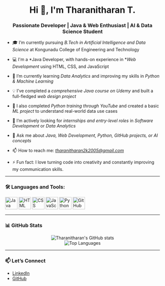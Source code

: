<h1 align="center">Hi 👋, I'm Tharanitharan T.</h1>
<h3 align="center">Passionate Developer | Java & Web Enthusiast | AI & Data Science Student</h3>

- 🎓 I’m currently pursuing *B.Tech in Artificial Intelligence and Data Science* at Kongunadu College of Engineering and Technology

- 💻 I'm a *Java Developer, with hands-on experience in **Web Development* using HTML, CSS, and JavaScript

- 🌱 I’m currently learning *Data Analytics* and improving my skills in *Python & Machine Learning*

- 💡 I’ve completed a *comprehensive Java course on Udemy* and built a full-fledged *web design project*

- 🧠 I also completed *Python training through YouTube* and created a basic *ML project* to understand real-world data use cases

- 👀 I’m actively looking for *internships and entry-level roles* in *Software Development* or *Data Analytics*

- 💬 Ask me about *Java, Web Development, Python, GitHub projects, or AI concepts*

- 📫 How to reach me: *tharanitharan2k2005@gmail.com*

- ⚡ Fun fact: I love turning code into creativity and constantly improving my communication skills.

---

### 🛠️ Languages and Tools:

<p align="left">
  <img src="https://cdn.jsdelivr.net/gh/devicons/devicon/icons/java/java-original.svg" width="40" height="40" alt="Java"/>
  <img src="https://cdn.jsdelivr.net/gh/devicons/devicon/icons/html5/html5-original.svg" width="40" height="40" alt="HTML"/>
  <img src="https://cdn.jsdelivr.net/gh/devicons/devicon/icons/css3/css3-original.svg" width="40" height="40" alt="CSS"/>
  <img src="https://cdn.jsdelivr.net/gh/devicons/devicon/icons/javascript/javascript-original.svg" width="40" height="40" alt="JavaScript"/>
  <img src="https://cdn.jsdelivr.net/gh/devicons/devicon/icons/python/python-original.svg" width="40" height="40" alt="Python"/>
  <img src="https://cdn.jsdelivr.net/gh/devicons/devicon/icons/github/github-original.svg" width="40" height="40" alt="GitHub"/>
</p>

---

### 📊 GitHub Stats

<p align="center">
  <img src="https://github-readme-stats.vercel.app/api?username=TharanitharanT&show_icons=true&theme=radical" alt="Tharanitharan's GitHub stats" />
  <br />
  <img src="https://github-readme-stats.vercel.app/api/top-langs/?username=TharanitharanT&layout=compact&theme=radical" alt="Top Languages" />
</p>

---

### 📫 Let’s Connect

- [LinkedIn](https://www.linkedin.com/in/tharanitharan2005/)
- [GitHub](https://github.com/Tharanitharan2005)
